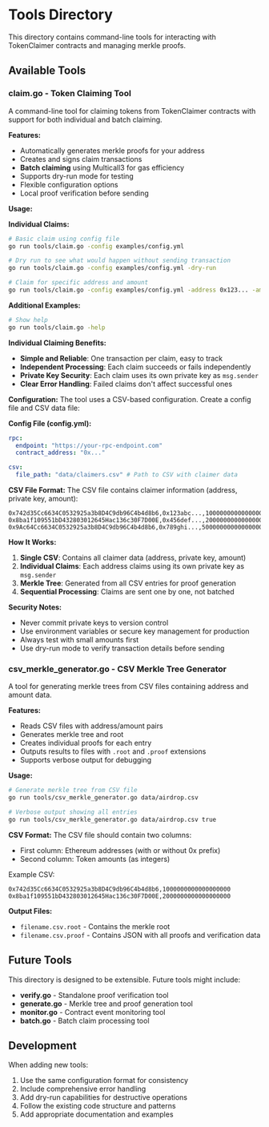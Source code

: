 # Tools Directory

This directory contains command-line tools for interacting with TokenClaimer contracts and managing merkle proofs.

## Available Tools

### claim.go - Token Claiming Tool

A command-line tool for claiming tokens from TokenClaimer contracts with support for both individual and batch claiming.

**Features:**

- Automatically generates merkle proofs for your address
- Creates and signs claim transactions
- **Batch claiming** using Multicall3 for gas efficiency
- Supports dry-run mode for testing
- Flexible configuration options
- Local proof verification before sending

**Usage:**

**Individual Claims:**

```bash
# Basic claim using config file
go run tools/claim.go -config examples/config.yml

# Dry run to see what would happen without sending transaction
go run tools/claim.go -config examples/config.yml -dry-run

# Claim for specific address and amount
go run tools/claim.go -config examples/config.yml -address 0x123... -amount 1000
```

**Additional Examples:**

```bash
# Show help
go run tools/claim.go -help
```

**Individual Claiming Benefits:**

- **Simple and Reliable**: One transaction per claim, easy to track
- **Independent Processing**: Each claim succeeds or fails independently
- **Private Key Security**: Each claim uses its own private key as `msg.sender`
- **Clear Error Handling**: Failed claims don't affect successful ones

**Configuration:**
The tool uses a CSV-based configuration. Create a config file and CSV data file:

**Config File (config.yml):**

```yaml
rpc:
  endpoint: "https://your-rpc-endpoint.com"
  contract_address: "0x..."

csv:
  file_path: "data/claimers.csv" # Path to CSV with claimer data
```

**CSV File Format:**
The CSV file contains claimer information (address, private key, amount):

```csv
0x742d35Cc6634C0532925a3b8D4C9db96C4b4d8b6,0x123abc...,1000000000000000000
0x8ba1f109551bD432803012645Hac136c30F7D00E,0x456def...,2000000000000000000
0x9Ac64Cc6634C0532925a3b8D4C9db96C4b4d8b6,0x789ghi...,500000000000000000
```

**How It Works:**

1. **Single CSV**: Contains all claimer data (address, private key, amount)
2. **Individual Claims**: Each address claims using its own private key as `msg.sender`
3. **Merkle Tree**: Generated from all CSV entries for proof generation
4. **Sequential Processing**: Claims are sent one by one, not batched

**Security Notes:**

- Never commit private keys to version control
- Use environment variables or secure key management for production
- Always test with small amounts first
- Use dry-run mode to verify transaction details before sending

### csv_merkle_generator.go - CSV Merkle Tree Generator

A tool for generating merkle trees from CSV files containing address and amount data.

**Features:**

- Reads CSV files with address/amount pairs
- Generates merkle tree and root
- Creates individual proofs for each entry
- Outputs results to files with `.root` and `.proof` extensions
- Supports verbose output for debugging

**Usage:**

```bash
# Generate merkle tree from CSV file
go run tools/csv_merkle_generator.go data/airdrop.csv

# Verbose output showing all entries
go run tools/csv_merkle_generator.go data/airdrop.csv true
```

**CSV Format:**
The CSV file should contain two columns:

- First column: Ethereum addresses (with or without 0x prefix)
- Second column: Token amounts (as integers)

Example CSV:

```
0x742d35Cc6634C0532925a3b8D4C9db96C4b4d8b6,1000000000000000000
0x8ba1f109551bD432803012645Hac136c30F7D00E,2000000000000000000
```

**Output Files:**

- `filename.csv.root` - Contains the merkle root
- `filename.csv.proof` - Contains JSON with all proofs and verification data

## Future Tools

This directory is designed to be extensible. Future tools might include:

- **verify.go** - Standalone proof verification tool
- **generate.go** - Merkle tree and proof generation tool
- **monitor.go** - Contract event monitoring tool
- **batch.go** - Batch claim processing tool

## Development

When adding new tools:

1. Use the same configuration format for consistency
2. Include comprehensive error handling
3. Add dry-run capabilities for destructive operations
4. Follow the existing code structure and patterns
5. Add appropriate documentation and examples
